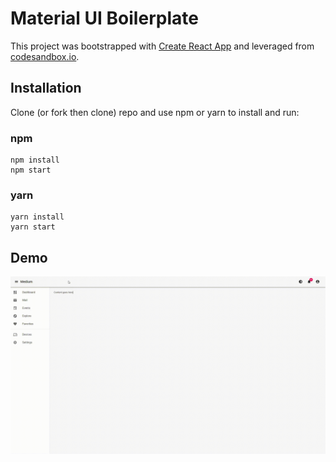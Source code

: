 # Material UI Boilerplate

This project was bootstrapped with [Create React App](https://github.com/facebook/create-react-app) and leveraged from [codesandbox.io](https://codesandbox.io/s/material-ui-boilerplate-forked-6zjym).

## Installation

Clone (or fork then clone) repo and use npm or yarn to install and run:

### npm
```
npm install
npm start
```

### yarn
```
yarn install
yarn start
```

## Demo
![Demonstration of the Material UI Boilerplate](https://github.com/BrettFX/material-ui-boilerplate/blob/master/public/material-ui-boilerplate-demo.gif?raw=true)
